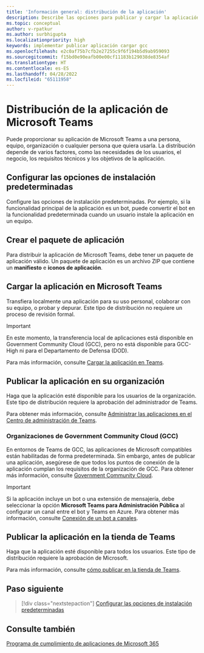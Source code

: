 ```yaml
---
title: 'Información general: distribución de la aplicación'
description: Describe las opciones para publicar y cargar la aplicación de Microsoft Teams, y con respecto a GCC.
ms.topic: conceptual
author: v-rpatkur
ms.author: surbhigupta
ms.localizationpriority: high
keywords: implementar publicar aplicación cargar gcc
ms.openlocfilehash: e2c0af75b7cfb2e27255c9f6f194b5d9ab959093
ms.sourcegitcommit: f15bd0e90eafb00e00cf11183b129038de8354af
ms.translationtype: HT
ms.contentlocale: es-ES
ms.lasthandoff: 04/28/2022
ms.locfileid: "65111958"
---
```

# <a name="distribute-your-microsoft-teams-app"></a>Distribución de la aplicación de Microsoft Teams

Puede proporcionar su aplicación de Microsoft Teams a una persona, equipo, organización o cualquier persona que quiera usarla. La distribución depende de varios factores, como las necesidades de los usuarios, el negocio, los requisitos técnicos y los objetivos de la aplicación.

## <a name="configure-default-install-options"></a>Configurar las opciones de instalación predeterminadas

Configure las opciones de instalación predeterminadas. Por ejemplo, si la funcionalidad principal de la aplicación es un bot, puede convertir el bot en la funcionalidad predeterminada cuando un usuario instale la aplicación en un equipo.

## <a name="create-your-app-package"></a>Crear el paquete de aplicación

Para distribuir la aplicación de Microsoft Teams, debe tener un paquete de aplicación válido.  Un paquete de aplicación es un archivo ZIP que contiene un **manifiesto** e **iconos de aplicación**.

## <a name="upload-your-app-in-teams"></a>Cargar la aplicación en Microsoft Teams

Transfiera localmente una aplicación para su uso personal, colaborar con su equipo, o probar y depurar. Este tipo de distribución no requiere un proceso de revisión formal.

> [!IMPORTANT]
> En este momento, la transferencia local de aplicaciones está disponible en Government Community Cloud (GCC), pero no está disponible para GCC-High ni para el Departamento de Defensa (DOD).

Para más información, consulte [Cargar la aplicación en Teams](apps-upload.md).

## <a name="publish-your-app-to-your-org"></a>Publicar la aplicación en su organización

Haga que la aplicación esté disponible para los usuarios de la organización. Este tipo de distribución requiere la aprobación del administrador de Teams.

Para obtener más información, consulte [Administrar las aplicaciones en el Centro de administración de Teams](/MicrosoftTeams/manage-apps?toc=%2Fmicrosoftteams%2Fplatform%2Ftoc.json&bc=%2FMicrosoftTeams%2Fbreadcrumb%2Ftoc.json).

### <a name="government-community-cloud-gcc-organizations"></a>Organizaciones de Government Community Cloud (GCC)

En entornos de Teams de GCC, las aplicaciones de Microsoft compatibles están habilitadas de forma predeterminada. Sin embargo, antes de publicar una aplicación, asegúrese de que todos los puntos de conexión de la aplicación cumplan los requisitos de la organización de GCC. Para obtener más información, consulte [Government Community Cloud](../app-fundamentals-overview.md#government-community-cloud).

> [!IMPORTANT]
>Si la aplicación incluye un bot o una extensión de mensajería, debe seleccionar la opción **Microsoft Teams para Administración Pública** al configurar un canal entre el bot y Teams en Azure. Para obtener más información, consulte [Conexión de un bot a canales](/azure/bot-service/bot-service-manage-channels?view=azure-bot-service-4.0&preserve-view=true).

## <a name="publish-your-app-to-the-teams-store"></a>Publicar la aplicación en la tienda de Teams

Haga que la aplicación esté disponible para todos los usuarios. Este tipo de distribución requiere la aprobación de Microsoft.

Para más información, consulte [cómo publicar en la tienda de Teams](~/concepts/deploy-and-publish/appsource/publish.md).

## <a name="next-step"></a>Paso siguiente

> [!div class="nextstepaction"]
> [Configurar las opciones de instalación predeterminadas](~/concepts/deploy-and-publish/add-default-install-scope.md)

## <a name="see-also"></a>Consulte también

[Programa de cumplimiento de aplicaciones de Microsoft 365](/microsoft-365-app-certification/overview)
